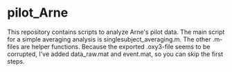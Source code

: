 # pilot_Arne
This repository contains scripts to analyze Arne's pilot data. The main script for a simple averaging analysis is singlesubject_averaging.m. The other .m-files are helper functions. 
Because the exported .oxy3-file seems to be corrupted, I've added data_raw.mat and event.mat, so you can skip the first steps.
